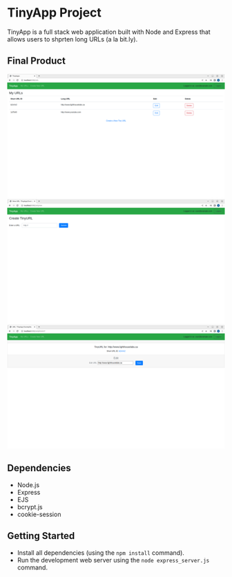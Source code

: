 # TinyApp Project

TinyApp is a full stack web application built with Node and Express that allows users to shprten long URLs (a la bit.ly).

## Final Product
!["screenshot of index page"](https://github.com/coding-quizzer/tinyapp/blob/master/docs/index_page.png?raw=true)
!["screenshot of new urls page"](https://github.com/coding-quizzer/tinyapp/blob/master/docs/create_new_url.png?raw=true)
!["screenshot of edit url page"](https://github.com/coding-quizzer/tinyapp/blob/master/docs/view_url.png?raw=true)

## Dependencies

  - Node.js
  - Express
  - EJS
  - bcrypt.js
  - cookie-session

  ## Getting Started

  - Install all dependencies (using the `npm install` command).
  - Run the development web server using the `node express_server.js` command.